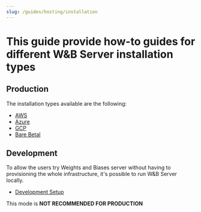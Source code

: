 ```yaml
---
slug: /guides/hosting/installation
---
```


# This guide provide how-to guides for different W&B Server installation types

## Production

The installation types available are the following:

- [AWS](/guides/hosting/installation/aws-tf)
- [Azure](/guides/hosting/installation/azure-tf)
- [GCP](/guides/hosting/installation/gcp-tf)
- [Bare Betal](/guides/hosting/installation/bare-metal)

## Development

To allow the users try Weights and Biases server without having to provisioning the whole infrastructure, it's possible to run W&B Server locally.

- [Development Setup](/guides/hosting/installation/dev-setup)

This mode is **NOT RECOMMENDED FOR PRODUCTION**
